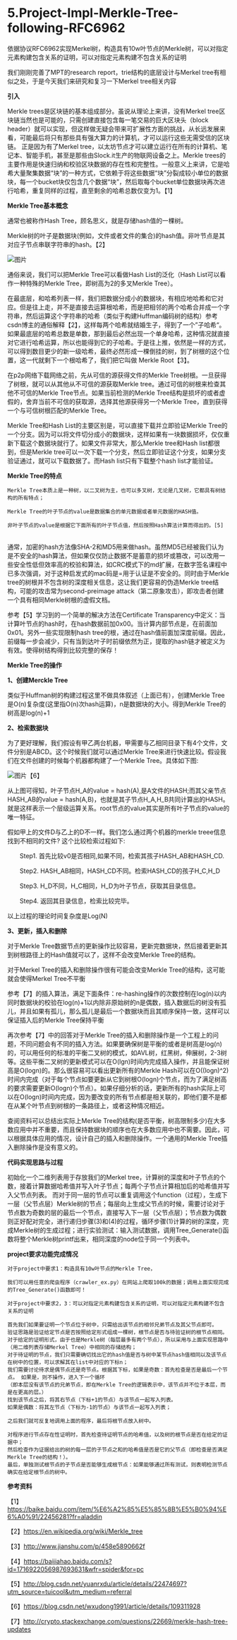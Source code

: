 # 5.Project-Impl-Merkle-Tree-following-RFC6962
依据协议RFC6962实现Merkel树，构造具有10w叶节点的Merkle树，可以对指定元素构建包含关系的证明，可以对指定元素构建不包含关系的证明

我们刚刚完善了MPT的research report，trie结构的底层设计与Merkel tree有相似之处，于是今天我们来研究和复习一下Merkel tree相关内容

**引入**

Merkle trees是区块链的基本组成部分。虽说从理论上来讲，没有Merkel tree区块链当然也是可能的，只需创建直接包含每一笔交易的巨大区块头（block header）就可以实现，但这样做无疑会带来可扩展性方面的挑战，从长远发展来看，可能最后将只有那些具有强大算力的计算机，才可以运行这些无需受信的区块链。 正是因为有了Merkel tree，以太坊节点才可以建立运行在所有的计算机、笔记本、智能手机，甚至是那些由Slock.it生产的物联网设备之上。Merkle trees的主要作用是快速归纳和校验区块数据的存在性和完整性。一般意义上来讲，它是哈希大量聚集数据“块”的一种方式，它依赖于将这些数据“块”分裂成较小单位的数据块，每一个bucket块仅包含几个数据“块”，然后取每个bucket单位数据块再次进行哈希，重复同样的过程，直至剩余的哈希总数仅变为1。【1】

**Merkle Tree基本概念**

通常也被称作Hash Tree，顾名思义，就是存储hash值的一棵树。

Merkle树的叶子是数据块(例如，文件或者文件的集合)的hash值。非叶节点是其对应子节点串联字符串的hash。【2】

![图片](https://user-images.githubusercontent.com/107350922/180372013-5dd346c3-1a6b-4ba1-95f0-151435eb1947.png)

通俗来说，我们可以把Merkle Tree可以看做Hash List的泛化（Hash List可以看作一种特殊的Merkle Tree，即树高为2的多叉Merkle Tree）。

在最底层，和哈希列表一样，我们把数据分成小的数据块，有相应地哈希和它对应。但是往上走，并不是直接去运算根哈希，而是把相邻的两个哈希合并成一个字符串，然后运算这个字符串的哈希（类似于构建Huffman编码树的结构）参考csdn博主的通俗解释【2】，这样每两个哈希就结婚生子，得到了一个”子哈希“。如果最底层的哈希总数是单数，那到最后必然出现一个单身哈希，这种情况就直接对它进行哈希运算，所以也能得到它的子哈希。于是往上推，依然是一样的方式，可以得到数目更少的新一级哈希，最终必然形成一棵倒挂的树，到了树根的这个位置，这一代就剩下一个根哈希了，我们把它叫做 Merkle Root【3】。

在p2p网络下载网络之前，先从可信的源获得文件的Merkle Tree树根。一旦获得了树根，就可以从其他从不可信的源获取Merkle tree。通过可信的树根来检查其他不可信的Merkle Tree节点。如果当前检测的Merkle Tree结构是损坏的或者虚假的，舍弃当前不可信的获取源，选择其他源获得另一个Merkle Tree，直到获得一个与可信树根匹配的Merkle Tree。

Merkle Tree和Hash List的主要区别是，可以直接下载并立即验证Merkle Tree的一个分支。因为可以将文件切分成小的数据块，这样如果有一块数据损坏，仅仅重新下载这个数据块就行了。如果文件非常大，那么Merkle tree和Hash list都很到，但是Merkle tree可以一次下载一个分支，然后立即验证这个分支，如果分支验证通过，就可以下载数据了。而Hash list只有下载整个hash list才能验证。 

**Merkle Tree的特点**

    Merkle Tree本质上是一种树，以二叉树为主，也可以多叉树，无论是几叉树，它都具有树结构的所有特点；
    
    Merkle Tree的叶子节点的value是数据集合的单元数据或者单元数据的HASH值。
    
    非叶子节点的value是根据它下面所有的叶子节点值，然后按照Hash算法计算而得出的。[5]
    　　
通常，加密的hash方法像SHA-2和MD5用来做hash。虽然MD5已经被我们认为是不安全的hash算法，但如果仅仅防止数据不是蓄意的损坏或篡改，可以改用一些安全性低但效率高的校验和算法，如CRC模式下的md扩展，在数字签名课程中已多次强调，对于这种启发式的mac码是=用于认证是不安全的。同时由于Merkle tree的树根并不包含树的深度相关信息，这让我们更容易的伪造Merkle tree结构，可能的攻击常为second-preimage attack（第二原象攻击），即攻击者创建一个具有相同Merkle树根的虚假文档。

参考【5】学习到的一个简单的解决方法在Certificate Transparency中定义：当计算叶节点的hash时，在hash数据前加0x00。当计算内部节点是，在前面加0x01。另外一些实现限制hash tree的根，通过在hash值前面加深度前缀。因此，前缀每一步会减少，只有当到达叶子时前缀依然为正，提取的hash链才被定义为有效。使得树结构得到比较完整的保存！

**Merkle Tree的操作**

**1、创建Merckle Tree**

类似于Huffman树的构建过程这里不做具体叙述（上面已有），创建Merkle Tree是O(n)复杂度(这里指O(n)次hash运算)，n是数据块的大小。得到Merkle Tree的树高是log(n)+1

**2、检索数据块**

为了更好理解，我们假设有甲乙两台机器，甲需要与乙相同目录下有4个文件，文件分别是ABCD。这个时候我们就可以通过Merkle Tree来进行快速比较。假设我们在文件创建的时候每个机器都构建了一个Merkle Tree。具体如下图: 

![图片](https://user-images.githubusercontent.com/107350922/180375827-230d650b-d928-4fb7-9918-6428530a1f03.png)【6】

从上图可得知，叶子节点H_A的value = hash(A),是A文件的HASH;而其父亲节点HASH_AB的value = hash(A,B)，也就是其子节点H_A,H_B共同计算出的HASH。就是这样表示一个层级运算关系。root节点的value其实是所有叶子节点的value的唯一特征。

假如甲上的文件D与乙上的D不一样。我们怎么通过两个机器的merkle treee信息找到不相同的文件? 这个比较检索过程如下:

　　Step1. 首先比较v0是否相同,如果不同，检索其孩子HASH_AB和HASH_CD.

　　Step2. HASH_AB相同，HASH_CD不同。检索HASH_CD的孩子H_C,H_D

　　Step3. H_D不同，H_C相同，H_D为叶子节点，获取其目录信息。

　　Step4. 返回其目录信息，检索比较完毕。

以上过程的理论时间复杂度是Log(N)

**3、更新，插入和删除**

  对于Merkle Tree数据节点的更新操作比较容易，更新完数据块，然后接着更新其到树根路径上的Hash值就可以了，这样不会改变Merkle Tree的结构。
  
  对于Merkel Tree的插入和删除操作很有可能会改变Merkle Tree的结构，这可能就会使得Merkel Tree不平衡
  
参考【7】的插入算法，满足下面条件：re-hashing操作的次数控制在log(n)以内同时数据块的校验在log(n)+1以内除非原始树的n是偶数，插入数据后的树没有孤儿，并且如果有孤儿，那么孤儿是最后一个数据块而且其顺序保持一致，这样可以保证插入后的Merkle Tree保持平衡
  
再次参考【7】中的回答对于Merkle Tree的插入和删除操作是一个工程上的问题，不同问题会有不同的插入方法。如果要确保树是平衡的或者是树高是log(n)的，可以用任何的标准的平衡二叉树的模式，如AVL树，红黑树，伸展树，2-3树等。这些平衡二叉树的更新模式可以在O(lgn)时间内完成插入操作，并且能保证树高是O(logn)的。那么很容易可以看出更新所有的Merkle Hash可以在O((logn)^2)时间内完成（对于每个节点如要更新从它到树根O(logn)个节点，而为了满足树高的要求需要更新O(logn)个节点）。如果仔细分析的话，更新所有的hash实际上可以在O(logn)时间内完成，因为要改变的所有节点都是相关联的，即他们要不是都在从某个叶节点到树根的一条路径上，或者这种情况相近。

查阅资料可以总结出实际上Merkle Tree的结构(是否平衡，树高限制多少)在大多数应用中并不重要，而且保持数据块的顺序也在大多数应用中也不需要。因此，可以根据具体应用的情况，设计自己的插入和删除操作。一个通用的Merkle Tree插入删除操作是没有意义的。

**代码实现思路与过程**

初始化一个二维列表用于存放我们的Merkel tree，计算树的深度和叶子节点的个数，接着计算数据哈希值并写入叶子节点；每两个子节点计算相加后的哈希值并写入父节点列表。 而对于同一层的节点可以重复调用这个function（过程），生成下一层（父节点层）Merkle树的节点；每层向上生成父节点的时候，需要讨论对于节点数为奇数的层的最后一个节点，直接写入下一层（父节点层）；节点数为偶数则正好配对完全，进行递归步骤(3)和(4)的过程，循环步骤(1)计算的树的深度，完成Merkle树的生成过程；进行实验测试：输入测试数据，调用Tree_Generate()函数将整个Merkle树printf出来，相同深度的node位于同一个列表中。

**project要求功能完成情况**

    对于project中要求1：构造具有10w叶节点的Merkle Tree，
    
    我们可以用任意的爬虫程序（crawler_ex.py）在网站上爬取100k的数据；调用上面实现完成的Tree_Generate()函数即可！
    
    对于project中要求2，3：可以对指定元素构建包含关系的证明，可以对指定元素构建不包含关系的证明
    
    首先我们如果要证明一个节点位于树中，只需给出该节点的相邻兄弟节点及其父节点即可。
    验证思路是验证给定节点是否按照给定形式组成一棵树，根节点是否与待验证树的根节点相同。 
    对于给定的证明形式，由于也是Merkle树（每层最多有两个节点），所以采用与上面实现思路中（用二维列表存储Merkel Tree）中相同的存储结构；
    对于待证明的节点，我们只需要确切找出它的hash值是否与树中某节点hash值相同以及该节点在树中的位置，可以求解其在list中对应的下标n；
    我们需要讨论待求是偶节点还是奇节点。根据其下标，如果是奇数：首先检查是否是最后一个节点。 如果是，则不操作，进入下一个循环
    （即本层没有该节点的兄弟节点，即在Merkle Tree的逻辑表示中，该节点并不位于本层，而是在更高的层。）
    找到该节点之后，将其右节点（下标+1的节点）与该节点一起写入列表。 
    如果是偶数：将其左节点（下标为-1的节点）与该节点一起写入列表；
    
    之后我们就可反复地调用上面的程序，最后将根节点放入树中。
    
    对程序进行节点存在性证明时，首先检查待证明节点的哈希值，以及树的根节点是否在给定的证据中；
    然后检查作为证据给出的树的每一层的子节点之和的哈希值是否是它的父节点（即检查是否满足Merkle Tree的结构！）。
    最后，单独测试根节点的子节点是否能够生成根节点：如果能够通过所有测试，则表明检测节点确实在给定根节点的树中。 


**参考资料**

【1】https://baike.baidu.com/item/%E6%A2%85%E5%85%8B%E5%B0%94%E6%A0%91/22456281?fr=aladdin

【2】https://en.wikipedia.org/wiki/Merkle_tree

【3】http://www.jianshu.com/p/458e5890662f

【4】https://baijiahao.baidu.com/s?id=1716922056987693631&wfr=spider&for=pc

【5】http://blog.csdn.net/yuanrxdu/article/details/22474697?utm_source=tuicool&utm_medium=referral

【6】https://blog.csdn.net/wxudong1991/article/details/109311928

【7】http://crypto.stackexchange.com/questions/22669/merkle-hash-tree-updates
